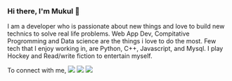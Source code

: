 ### Hi there, I'm Mukul 👋

I am a developer who is passionate about new things and love to build new technics to solve real life problems. Web App Dev, Compitative Progromming and Data science are the things i love to do the most. Few tech that I enjoy working in, are Python, C++, Javascript, and  Mysql. I play Hockey and Read/write fiction to entertain myself.


To connect with me,
[<img src="https://img.shields.io/badge/linkedin-%230077B5.svg?&style=for-the-badge&logo=linkedin&logoColor=white" />](https://www.linkedin.com/in/mukul-dhiman-8184571a9/)  [<img src = "https://img.shields.io/badge/facebook-%231877F2.svg?&style=for-the-badge&logo=facebook&logoColor=white">](https://www.facebook.com/profile.php?id=100009839135031) [<img src ="https://img.shields.io/badge/CodeChef-pro-blue">](https://www.codechef.com/users/dhiman147) 

